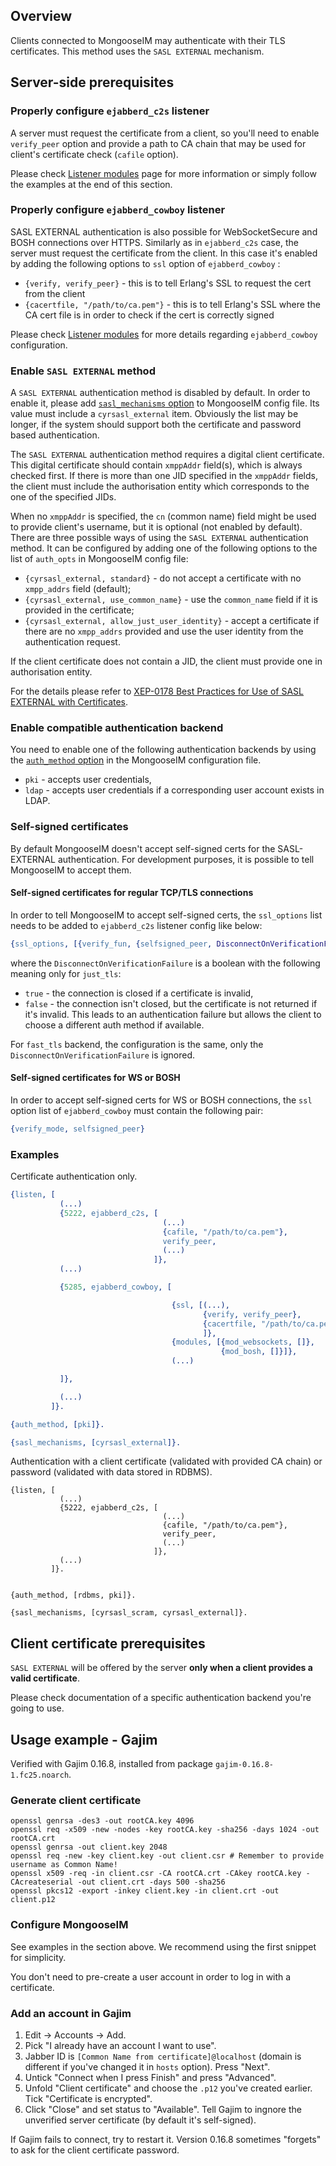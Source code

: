 ## Overview

Clients connected to MongooseIM may authenticate with their TLS certificates.
This method uses the `SASL EXTERNAL` mechanism.

## Server-side prerequisites

### Properly configure `ejabberd_c2s` listener

A server must request the certificate from a client, so you'll need to enable `verify_peer` option and provide a path to CA chain that may be used for client's certificate check (`cafile` option).

Please check [Listener modules](../advanced-configuration/Listener-modules.md#client-to-server-c2s-ejabberd_c2s) page for more information or simply follow the examples at the end of this section.

### Properly configure `ejabberd_cowboy` listener

SASL EXTERNAL authentication is also possible for WebSocketSecure and BOSH connections over HTTPS.
Similarly as in `ejabberd_c2s` case, the server must request the certificate from the client.
In this case it's enabled by adding the following options to `ssl` option of `ejabberd_cowboy` :

* `{verify, verify_peer}` - this is to tell Erlang's SSL to request the cert from the client
* `{cacertfile, "/path/to/ca.pem"}` - this is to tell Erlang's SSL where  the CA cert file is in order to check if the cert is correctly signed

Please check [Listener modules](../advanced-configuration/Listener-modules.md#http-based-services-bosh-websocket-rest-ejabberd_cowboy) for more details regarding `ejabberd_cowboy` configuration.

### Enable `SASL EXTERNAL` method

A `SASL EXTERNAL` authentication method is disabled by default.
In order to enable it, please add [`sasl_mechanisms` option](../Advanced-configuration.md#authentication) to MongooseIM config file.
Its value must include a `cyrsasl_external` item.
Obviously the list may be longer, if the system should support both the certificate and password based authentication.

The `SASL EXTERNAL` authentication method requires a digital client certificate.
This digital certificate should contain `xmppAddr` field(s), which is always checked first.
If there is more than one JID specified in the `xmppAddr` fields, the client must include the authorisation entity which corresponds to the one of the specified JIDs.

When no `xmppAddr` is specified, the `cn` (common name) field might be used to provide client's username, but it is optional (not enabled by default).
There are three possible ways of using the `SASL EXTERNAL` authentication
method. It can be configured by adding one of the following options to
the list of `auth_opts` in MongooseIM config file:

* `{cyrsasl_external, standard}` - do not accept a certificate with no `xmpp_addrs` field (default);
* `{cyrsasl_external, use_common_name}` - use the `common_name` field if it is provided in the certificate;
* `{cyrsasl_external, allow_just_user_identity}` - accept a certificate if there are no `xmpp_addrs`
provided and use the user identity from the authentication request.


If the client certificate does not contain a JID, the client must provide one in authorisation entity. 

For the details please refer to [XEP-0178 Best Practices for Use of SASL EXTERNAL with Certificates](https://xmpp.org/extensions/xep-0178.html).

### Enable compatible authentication backend

You need to enable one of the following authentication backends by using the [`auth_method` option](../Advanced-configuration.md#authentication) in the MongooseIM configuration file.

* `pki` - accepts user credentials,
* `ldap` - accepts user credentials if a corresponding user account exists in LDAP.

### Self-signed certificates

By default MongooseIM doesn't accept self-signed certs for the SASL-EXTERNAL authentication.
For development purposes, it is possible to tell MongooseIM to accept them.

#### Self-signed certificates for regular TCP/TLS connections

In order to tell MongooseIM to accept self-signed certs, the `ssl_options` list needs to be added to `ejabberd_c2s` listener config like below:

```Erlang
{ssl_options, [{verify_fun, {selfsigned_peer, DisconnectOnVerificationFailure}}]}
```

where the `DisconnectOnVerificationFailure` is a boolean with the following meaning only for `just_tls`:

* `true` - the connection is closed if a certificate is invalid,
* `false` - the connection isn't closed, but the certificate is not returned if it's invalid.
  This leads to an authentication failure but allows the client to choose a different auth method if available.

For `fast_tls` backend, the configuration is the same, only the `DisconnectOnVerificationFailure` is ignored.

#### Self-signed certificates for WS or BOSH

In order to accept self-signed certs for WS or BOSH connections, the `ssl` option list of `ejabberd_cowboy` must contain the following pair:

```Erlang
{verify_mode, selfsigned_peer}
```


### Examples

Certificate authentication only.

```Erlang
{listen, [
           (...)
           {5222, ejabberd_c2s, [
                                  (...)
                                  {cafile, "/path/to/ca.pem"},
                                  verify_peer,
                                  (...)
                                ]},
           (...)

           {5285, ejabberd_cowboy, [

                                    {ssl, [(...),
                                           {verify, verify_peer},
                                           {cacertfile, "/path/to/ca.pem"}
                                           ]},
                                    {modules, [{mod_websockets, []},
                                               {mod_bosh, []}]},
                                    (...)

           ]},

           (...)
         ]}.

{auth_method, [pki]}.

{sasl_mechanisms, [cyrsasl_external]}.
```

Authentication with a client certificate (validated with provided CA chain) or password (validated with data stored in RDBMS).

```
{listen, [
           (...)
           {5222, ejabberd_c2s, [
                                  (...)
                                  {cafile, "/path/to/ca.pem"},
                                  verify_peer,
                                  (...)
                                ]},
           (...)
         ]}.


{auth_method, [rdbms, pki]}.

{sasl_mechanisms, [cyrsasl_scram, cyrsasl_external]}.
```

## Client certificate prerequisites

`SASL EXTERNAL` will be offered by the server **only when a client provides a valid certificate**.

Please check documentation of a specific authentication backend you're going to use.

## Usage example - Gajim

Verified with Gajim 0.16.8, installed from package `gajim-0.16.8-1.fc25.noarch`.

### Generate client certificate

```
openssl genrsa -des3 -out rootCA.key 4096
openssl req -x509 -new -nodes -key rootCA.key -sha256 -days 1024 -out rootCA.crt
openssl genrsa -out client.key 2048
openssl req -new -key client.key -out client.csr # Remember to provide username as Common Name!
openssl x509 -req -in client.csr -CA rootCA.crt -CAkey rootCA.key -CAcreateserial -out client.crt -days 500 -sha256
openssl pkcs12 -export -inkey client.key -in client.crt -out client.p12
```

### Configure MongooseIM

See examples in the section above. We recommend using the first snippet for simplicity.

You don't need to pre-create a user account in order to log in with a certificate.

### Add an account in Gajim

1. Edit -> Accounts -> Add.
2. Pick "I already have an account I want to use".
3. Jabber ID is `[Common Name from certificate]@localhost` (domain is different if you've changed it in `hosts` option). Press "Next".
5. Untick "Connect when I press Finish" and press "Advanced".
6. Unfold "Client certificate" and choose the `.p12` you've created earlier. Tick "Certificate is encrypted".
7. Click "Close" and set status to "Available". Tell Gajim to ingnore the unverified server certificate (by default it's self-signed).

If Gajim fails to connect, try to restart it.
Version 0.16.8 sometimes "forgets" to ask for the client certificate password.

